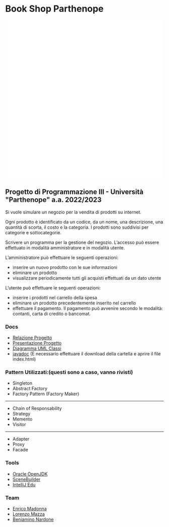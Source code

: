 # Book Shop Parthenope

![projectLogo](gui/images/logoapp.png)

## Progetto di Programmazione III - Università "Parthenope" a.a. 2022/2023

Si vuole simulare un negozio per la vendita di prodotti su internet. 

Ogni prodotto è identificato da un codice, da un nome, una descrizione, una quantità di scorta,
il costo e la categoria. I prodotti sono suddivisi per categorie e sottocategorie.


Scrivere un programma per la gestione del negozio. L’accesso può essere effettuato in modalità amministratore e in modalità utente.


L’amministratore può effettuare le seguenti operazioni:


- inserire un nuovo prodotto con le sue informazioni 
- eliminare un prodotto 
- visualizzare periodicamente tutti gli acquisti effettuati da un dato utente


L’utente può effettuare le seguenti operazioni:
- inserire i prodotti nel carrello della spesa 
- eliminare un prodotto precedentemente inserito nel carrello 
- effettuare il pagamento. Il pagamento può avvenire secondo le modalità: contanti, carta di credito o bancomat.



### Docs
- [Relazione Progetto](link)
- [Presentazione Progetto](link)
- [Diagramma UML Classi](link)
- [javadoc](link) (È necessario effettuare il download della cartella e aprire il file index.html)

### Pattern Utilizzati:(questi sono a caso, vanno rivisti)
- Singleton
- Abstract Factory
- Factory Pattern (Factory Maker)
----------------------------
- Chain of Responsability
- Strategy
- Memento
- Visitor
----------------------------
- Adapter
- Proxy
- Facade

### Tools
- [Oracle OpenJDK](https://openjdk.java.net/projects/jdk)
- [SceneBuilder](https://gluonhq.com/products/scene-builder/)
- [IntelliJ Edu](https://www.jetbrains.com/idea/)

### Team
- [Enrico Madonna](link)
- [Lorenzo Mazza]()
- [Beniamino Nardone]()



